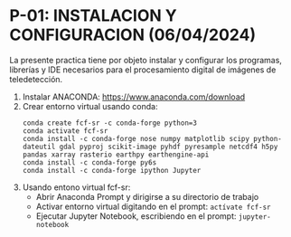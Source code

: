 # P-01: INSTALACION Y CONFIGURACION (06/04/2024)

La presente practica tiene por objeto instalar y configurar los programas, librerías y IDE necesarios para el procesamiento digital de imágenes de teledetección.

1. Instalar ANACONDA: https://www.anaconda.com/download
2. Crear entorno virtual usando conda:
    ```
    conda create fcf-sr -c conda-forge python=3
    conda activate fcf-sr
    conda install -c conda-forge nose numpy matplotlib scipy python-dateutil gdal pyproj scikit-image pyhdf pyresample netcdf4 h5py pandas xarray rasterio earthpy earthengine-api
    conda install -c conda-forge py6s
    conda install -c conda-forge ipython Jupyter
    ```
3. Usando entono virtual fcf-sr:
    - Abrir Anaconda Prompt y dirigirse a su directorio de trabajo
    - Activar entorno virtual digitando en el prompt: `actívate fcf-sr`
    - Ejecutar Jupyter Notebook, escribiendo en el prompt: `jupyter-notebook`
